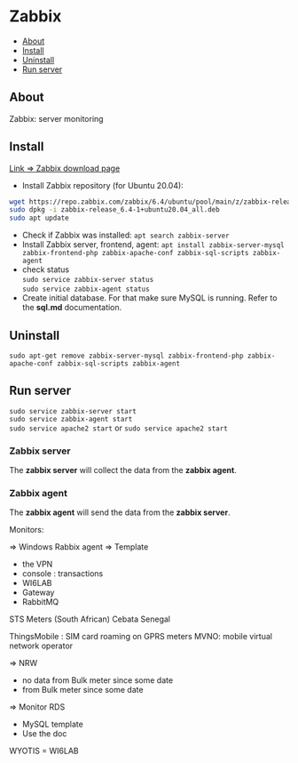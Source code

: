 # Zabbix

- [About](#about)
- [Install](#install)
- [Uninstall](#uninstall)
- [Run server](#run-server)

## About

Zabbix: server monitoring

## Install

[Link => Zabbix download page](https://www.zabbix.com/download?zabbix=6.4&os_distribution=ubuntu&os_version=20.04&components=server_frontend_agent&db=mysql&ws=apache)

- Install Zabbix repository (for Ubuntu 20.04):

```bash
wget https://repo.zabbix.com/zabbix/6.4/ubuntu/pool/main/z/zabbix-release/zabbix-release_6.4-1+ubuntu20.04_all.deb
sudo dpkg -i zabbix-release_6.4-1+ubuntu20.04_all.deb
sudo apt update 
```

- Check if Zabbix was installed: `apt search zabbix-server`
- Install Zabbix server, frontend, agent: `apt install zabbix-server-mysql zabbix-frontend-php zabbix-apache-conf zabbix-sql-scripts zabbix-agent`  
- check status  
`sudo service zabbix-server status`  
`sudo service zabbix-agent status`  
- Create initial database. For that make sure MySQL is  running. Refer to the **sql.md** documentation.

## Uninstall

`sudo apt-get remove zabbix-server-mysql zabbix-frontend-php zabbix-apache-conf zabbix-sql-scripts zabbix-agent`

## Run server

`sudo service zabbix-server start`  
`sudo service zabbix-agent start`  
`sudo service apache2 start`
or
`sudo service apache2 start`

### Zabbix server

The **zabbix server** will collect the data from the **zabbix agent**.

### Zabbix agent

The **zabbix agent** will send the data from the **zabbix server**.

Monitors:

=> Windows Rabbix agent
=> Template

- the VPN
- console : transactions
- WI6LAB
- Gateway
- RabbitMQ

STS Meters (South African)
Cebata Senegal

ThingsMobile : SIM card roaming on GPRS meters
MVNO: mobile virtual network operator

=> NRW

- no data from Bulk meter since some date
- from Bulk meter since some date

=> Monitor RDS

- MySQL template
- Use the doc

WYOTIS = WI6LAB
